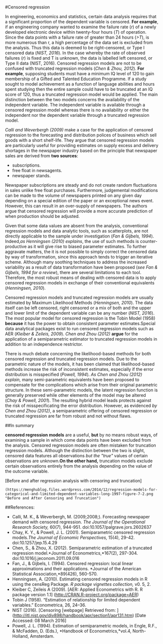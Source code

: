 #Censored regression 
  
  In engineering, economics and statistics, certain data analysis requires that a significant proportion of the dependent variable is censored. 
**For example**, if an engineering company wanted to examine the failure rate (*r*) of a newly developed electronic device within twenty-four hours (*T*) of operation.
  Since the data points with a failure rate of greater than 24 hours (*>T*), is more numerous than r, a high percentage of the data set is excluded from the analysis.
  Thus this data is deemed to be right-censored, or Type I censored data (*NIST, 2016*).
  In the case whereby the rate of observed failures (*r*) is fixed and T is unknown, the data is labelled left censored, or Type II data (NIST, 2016). 
  Censored regression models are not to be confused with truncated regression models (*Chen & Zhou, 2012*).
**For example**, supposing students must have a minimum IQ level of 120 to gain membership of a Gifted and Talented Education Programme.
  If a study sought to model achievement as a function of language abilities and hours spent studying then the entire sample could have to be truncated at an IQ score of 120, thus a truncated regression model would be applied.
  The main distinction between the two models concerns the availability of the independent variable. 
  The independent variable is available through a censored regression model whereas there is no availability or either the independent nor the dependent variable through a truncated regression model.
 
 
  *Calli and Weverbergh (2009)* make a case for the application of censored regression to the forecasting and distribution polices of business which sell goods with a short shelf-life. 
  They argue that censored regression models are particularly useful for providing estimates on supply excess and delivery shortages in the newspaper industry based on the principle that newspaper sales are derived from **two sources**:
  - subscriptions.
  - free float in newsagents.
  - newspaper stands. 
  
  Newspaper subscriptions are steady and do not create random fluctuations in sales unlike free float purchases. 
  Furthermore, judgemental modifications can be made to the volume of newspapers printed on any given day depending on a special edition of the paper or an exceptional news event. However, this can result in an over-supply of newspapers. 
  The authors argue that censored regression will provide a more accurate prediction of when production should be adjusted. 
  
  
  Given that some data values are absent from the analysis, conventional regression models and data analytic tools, such as scatterplots, are not directly applicable to the sample under investigation (*Fan & Gijbels, 1994*).
  Indeed,*as Henningsen (2010) explains*, the use of such methods is counter-productive as it will give rise to biased parameter estimates. 
  To further aggravate matters, the it is not possible to simply correct the censored data by way of transformation, since this approach tends to trigger an iterative scheme. 
  Although many soothing techniques to address the increased variability as a result of data transformation have been proposed (*see Fan & Gijbels, 1994 for a review*), there are several limitations to each tool.
  Therefore, the most robust means of dealing with censored data is to apply censored regression models in exchange of their conventional equivalents (*Henningsen, 2010*). 
  
  
  Censored regression models and truncated regression models are usually estimated by Maximum Likelihood Methods (*Henningsen, 2010*). 
  The data itself can be left censored, right censored or a mix of both and the upper and lower limit of the dependent variable can be any number (*NIST, 2016*). 
  The most popular model for censored regression is the Tobin Model (1958) **because** it has the power to obtain consistent parameter estimates.Special data analytical packages exist to run censored regression models such as AER (*Kleiber & Zeileis, 2009*). 
  *Chen and Zhou (2012)* **argue** for the application of a semiparametric estimator to truncated regression models in addition to an independence restrictor. 
  
  
  There is much debate concerning the likelihood-based methods for both censored regression and truncated regression models. 
  Due to the parametric nature of the models, it has been claimed that likelihood-based methods increase the risk of inconsistent estimates, especially if the error distribution is misspecified (*Powell, 1994*). 
  *As Chen and Zhou (2012) explain,* many semi-parametric equivalents have been proposed to compensate for the complications which arise from their original parametric structure.
  In these semi-parametric models, the latent regression function is generally preserved while other elements of the model may be altered (*Chay & Powell, 2001*). The resulting hybrid model leads protects against the risk of misspecificating the error distribution. 
  However, as evidenced *by Chen and Zhou (2012)*, a semiparametric offering of censored regression or truncated regression are far from robust and not without flaws. 
  
  
  ##In summary 
  
   **censored regression models** are a useful, **but** by no means robust ways, of examining a sample in which come data points have been excluded from the analysis. Censored regression models are often mistaken for truncation regression models. 
   Although the distinction between the two is slight, censored data features all observations *but the "true"* values of certain observations are unknown.**On the other hand,** truncation models exclude certain observations entirely from the analysis depending on the value of the outcome variable.
   
   [Before and after regression analysis with censoring and truncation]
   
    (https://menghublog.files.wordpress.com/2014/12/regression-models-for-categorical-and-limited-dependent-variables-long-1997-figure-7-2.png "Before and After Censoring and Truncation")
   
   
  ##References:
   
  -	Calli, M. K., & Weverbergh, M. (2009;2008;). Forecasting newspaper demand with censored regression. *The Journal of the Operational Research Society,* 60(7), 944-951. doi:10.1057/palgrave.jors.2602637
  -	Chay, K. Y., & Powell, J. L. (2001). Semiparametric censored regression models.*The Journal of Economic Perspectives,* 15(4), 29-42. doi:10.1257/jep.15.4.29
  -	Chen, S., & Zhou, X. (2012). Semiparametric estimation of a truncated regression model.*Journal of Econometrics,*167(2), 297-304. doi:10.1016/j.jeconom.2011.09.016
  -	Fan, J., & Gijbels, I. (1994). Censored regression: local linear approximations and their applications. *Journal of the American Statistical Association,*89(426), 560-570.
  -	Henningsen, A. (2010). Estimating censored regression models in R using the censReg Package. *R package vignettes collection,* v0. 5, 2.
  -	Kleiber C, Zeileis A (2009). [AER: Applied Econometrics with R. R package version 1.1] (http://CRAN.R-project.org/package=AER)
  -	Tobin J (1958). “Estimation of relationship for limited dependent variables.” Econometrica, 26, 24–36.
  -	NIST  (2016). [Censoring [webpage] Retrieved from: ]
(http://itl.nist.gov/div898/handbook/apr/section1/apr131.htm) [Date Accessed: 08 March 2016]
  -	Powell, J. L. (1994). Estimation of semiparametric models, in Engle, R.F., & McFadden, D. (Eds.), *Handbook of Econometrics,*vol.4, North-Holland, Amsterdam. 
